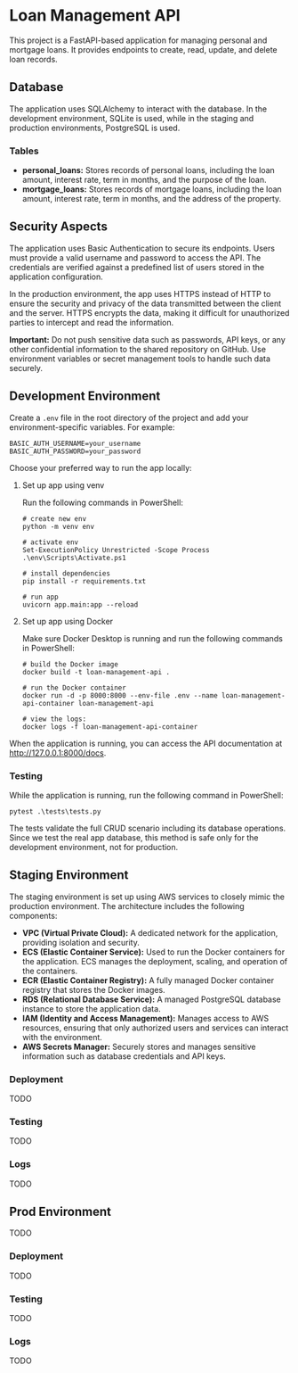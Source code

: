 # Loan Management API

This project is a FastAPI-based application for managing personal and mortgage loans. It provides endpoints to create, read, update, and delete loan records.

## Database

The application uses SQLAlchemy to interact with the database. In the development environment, SQLite is used, while in the staging and production environments, PostgreSQL is used.

### Tables

- **personal_loans:** Stores records of personal loans, including the loan amount, interest rate, term in months, and the purpose of the loan.
- **mortgage_loans:** Stores records of mortgage loans, including the loan amount, interest rate, term in months, and the address of the property.

## Security Aspects

The application uses Basic Authentication to secure its endpoints. Users must provide a valid username and password to access the API. The credentials are verified against a predefined list of users stored in the application configuration.

In the production environment, the app uses HTTPS instead of HTTP to ensure the security and privacy of the data transmitted between the client and the server. HTTPS encrypts the data, making it difficult for unauthorized parties to intercept and read the information.

**Important:** Do not push sensitive data such as passwords, API keys, or any other confidential information to the shared repository on GitHub. Use environment variables or secret management tools to handle such data securely.

## Development Environment

Create a `.env` file in the root directory of the project and add your environment-specific variables. For example:
```
BASIC_AUTH_USERNAME=your_username 
BASIC_AUTH_PASSWORD=your_password
```
Choose your preferred way to run the app locally:

1. Set up app using venv

    Run the following commands in PowerShell:
    ```
    # create new env
    python -m venv env

    # activate env
    Set-ExecutionPolicy Unrestricted -Scope Process
    .\env\Scripts\Activate.ps1

    # install dependencies
    pip install -r requirements.txt

    # run app
    uvicorn app.main:app --reload
    ```
2. Set up app using Docker

    Make sure Docker Desktop is running and run the following commands in PowerShell:
    ```
    # build the Docker image
    docker build -t loan-management-api .

    # run the Docker container
    docker run -d -p 8000:8000 --env-file .env --name loan-management-api-container loan-management-api

    # view the logs:
    docker logs -f loan-management-api-container
    ```
When the application is running, you can access the API documentation at http://127.0.0.1:8000/docs.

### Testing

While the application is running, run the following command in PowerShell: 
```
pytest .\tests\tests.py
```
The tests validate the full CRUD scenario including its database operations. Since we test the real app database, this method is safe only for the development environment, not for production.

## Staging Environment

The staging environment is set up using AWS services to closely mimic the production environment. The architecture includes the following components:

- **VPC (Virtual Private Cloud):** A dedicated network for the application, providing isolation and security.
- **ECS (Elastic Container Service):** Used to run the Docker containers for the application. ECS manages the deployment, scaling, and operation of the containers.
- **ECR (Elastic Container Registry):** A fully managed Docker container registry that stores the Docker images.
- **RDS (Relational Database Service):** A managed PostgreSQL database instance to store the application data.
- **IAM (Identity and Access Management):** Manages access to AWS resources, ensuring that only authorized users and services can interact with the environment.
- **AWS Secrets Manager:** Securely stores and manages sensitive information such as database credentials and API keys.

### Deployment

TODO

### Testing

TODO

### Logs

TODO

## Prod Environment

TODO

### Deployment

TODO

### Testing

TODO

### Logs

TODO
